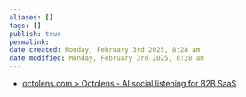 ```yaml
---
aliases: []
tags: []
publish: true
permalink:
date created: Monday, February 3rd 2025, 8:28 am
date modified: Monday, February 3rd 2025, 8:28 am
---
```


- [octolens.com > Octolens - AI social listening for B2B SaaS](https://octolens.com/)